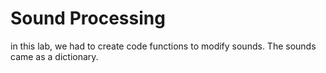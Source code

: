 # Sound Processing

in this lab, we had to create code functions to modify sounds. The sounds came as a dictionary.
